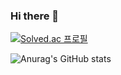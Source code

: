 ### Hi there 👋

[![Solved.ac
프로필](http://mazassumnida.wtf/api/v2/generate_badge?boj=uhcho2020)](https://solved.ac/uhcho2020)

![Anurag's GitHub stats](https://github-readme-stats.vercel.app/api?username=uhcho2020&show_icons=true&theme=gruvbox)
<!--
**uhcho2020/uhcho2020** is a ✨ _special_ ✨ repository because its `README.md` (this file) appears on your GitHub profile.

Here are some ideas to get you started:

- 🔭 I’m currently working on ...
- 🌱 I’m currently learning ...
- 👯 I’m looking to collaborate on ...
- 🤔 I’m looking for help with ...
- 💬 Ask me about ...
- 📫 How to reach me: ...
- 😄 Pronouns: ...
- ⚡ Fun fact: ...
-->
